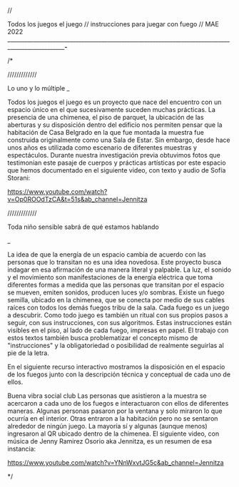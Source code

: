 //

Todos los juegos el juego // instrucciones para juegar con fuego // MAE 2022
_____________________________________________________________________________________________________________________-___________________

/*

/////////////

Lo uno y lo múltiple
_

Todos los juegos el juego es un proyecto que nace del encuentro con un espacio único en el que sucesivamente suceden muchas prácticas. 
La presencia de una chimenea, el piso de parquet, 
la ubicación de las aberturas y su disposición dentro del edificio nos permiten pensar que la habitación de Casa Belgrado en la que fue montada
la muestra fue construida originalmente como una Sala de Estar.  Sin embargo, desde hace unos años es utilizada como escenario de diferentes muestras y espectáculos.
Durante nuestra investigación previa obtuvimos fotos que testimonian este pasaje de cuerpos y prácticas artísticas por este espacio que hemos documentado en el siguiente video, con texto y audio de Sofía Storani: 

https://www.youtube.com/watch?v=Op0ROOdTzCA&t=51s&ab_channel=Jennitza 


/////////////

Toda niño sensible sabrá de qué estamos hablando

_

La idea de que la energía de un espacio cambia de acuerdo con las personas que lo transitan no es una idea novedosa.
Este proyecto busca indagar en esa afirmación de una manera literal y palpable. La luz, el sonido y el movimiento son manifestaciones 
de la energía eléctrica que toma diferentes formas a medida que las personas que transitan por el espacio se mueven, emiten sonidos, producen luces y/o sombras. 
Existe un fuego semilla, ubicado en la chimenea, que se conecta por medio de sus cables raíces con todos los demás fuegos tribu de la sala. 
Cada fuego es un juego a descubrir. Como todo juego es también un ritual con sus propios pasos a seguir, con sus instrucciones, con sus algoritmos. 
Estas instrucciones están visibles en el piso, al lado de cada fuego, impresas en papel.
El trabajo con estos textos también busca problematizar el concepto mismo de "instrucciones" y la obligatoriedad o posibilidad de realmente seguirlas al pie de la letra. 

En el siguiente recurso interactivo mostramos la disposición en el espacio de los fuegos junto con la descripción técnica y conceptual de cada uno de ellos. 

Buena vibra social club
Las personas que asistieron a la muestra se acercaron a cada uno de los fuegos e interactuaron con ellos de diferentes maneras. Algunas personas pasaron por la ventana y solo miraron lo que ocurría en el interior. Otras entraron a la habitación pero no se sentaron alrededor de ningún juego. La mayoría sí y algunas (aunque menos) ingresaron al QR ubicado dentro de la chimenea. 
El siguiente video, con música de Jenny Ramirez Osorio aka Jennitza, es un resumen de esa instancia: 

https://www.youtube.com/watch?v=YNnWxvtJG5c&ab_channel=Jennitza 


*/
